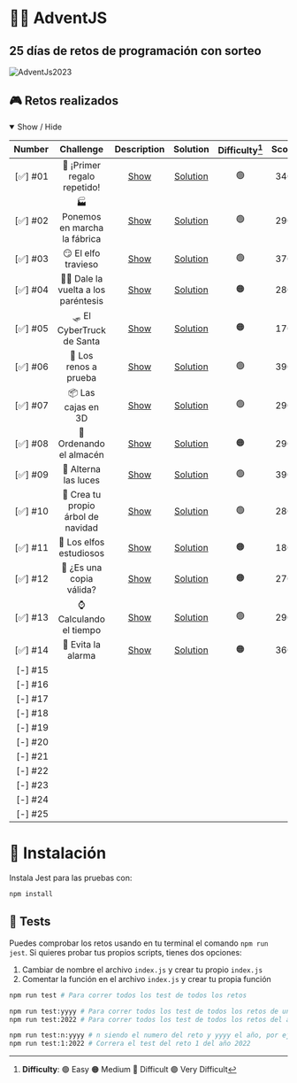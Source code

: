 # **🎁🧦 AdventJS**
## **25 días de retos de programación con sorteo**


![AdventJs2023](https://imgur.com/V5JKvkv.png)

## **🎮 Retos realizados**

<details open>
<summary>Show / Hide</summary>

| Number    | Challenge                             | Description         | Solution                 | Difficulty[^1] | Score |
| --------: | :-----------------------------------: | :-----------------: | :----------------------: | :------------: | :---: |
| [✅] #01  | 🎁 ¡Primer regalo repetido!           | [Show][c01-readme]  | [Solution][c01-solution] |       🟢       |  340  |
| [✅] #02  | 🏭 Ponemos en marcha la fábrica      | [Show][c02-readme]  | [Solution][c02-solution] |       🟢       |  290  |
| [✅] #03  | 😏 El elfo travieso                  | [Show][c03-readme]  | [Solution][c03-solution] |       🟢       |  370  |
| [✅] #04  | 😵‍💫 Dale la vuelta a los paréntesis | [Show][c04-readme]  | [Solution][c04-solution] |       🟠       |  280  |
| [✅] #05  | 🛷 El CyberTruck de Santa            | [Show][c05-readme]  | [Solution][c05-solution] |       🟠       |  170  |
| [✅] #06  | 🦌 Los renos a prueba                | [Show][c06-readme]  | [Solution][c06-solution] |       🟢       |  390  |
| [✅] #07  | 📦 Las cajas en 3D                   | [Show][c07-readme]  | [Solution][c07-solution] |       🟢       |  290  |
| [✅] #08  | 🏬 Ordenando el almacén              | [Show][c08-readme]  | [Solution][c08-solution] |       🟠       |  290  |
| [✅] #09  | 🚦 Alterna las luces                  | [Show][c09-readme]  | [Solution][c09-solution] |       🟢       |  390  |
| [✅] #10  | 🎄 Crea tu propio árbol de navidad    | [Show][c10-readme]  | [Solution][c10-solution] |       🟢       |  280  |
| [✅] #11  | 📖 Los elfos estudiosos              | [Show][c11-readme]  | [Solution][c11-solution] |       🟠       |  180  |
| [✅] #12  | 📸 ¿Es una copia válida?             | [Show][c12-readme]  | [Solution][c12-solution] |       🟠       |  270  |
| [✅] #13  | ⌚️ Calculando el tiempo              | [Show][c13-readme]  | [Solution][c13-solution] |       🟢       |  290  |
| [✅] #14  | 🚨 Evita la alarma                   | [Show][c14-readme]  | [Solution][c14-solution] |       🟠       |  360   |
| [-] #15  |                                        |                     |                          |                 |       |
| [-] #16  |                                        |                     |                          |                 |       |
| [-] #17  |                                        |                     |                          |                 |       |
| [-] #18  |                                        |                     |                          |                 |       |
| [-] #19  |                                        |                     |                          |                 |       |
| [-] #20  |                                        |                     |                          |                 |       |
| [-] #21  |                                        |                     |                          |                 |       |
| [-] #22  |                                        |                     |                          |                 |       |
| [-] #23  |                                        |                     |                          |                 |       |
| [-] #24  |                                        |                     |                          |                 |       |
| [-] #25  |                                        |                     |                          |                 |       |

[^1]: **Difficulty**: 🟢 Easy 🟠 Medium 🔴 Difficult 🟣 Very Difficult

[c01-readme]: ./challenge01/README.md
[c01-solution]: ./challenge01/index.js
[c02-readme]: ./challenge02/README.md
[c02-solution]: ./challenge02/index.js
[c03-readme]: ./challenge03/README.md
[c03-solution]: ./challenge03/index.js
[c04-readme]: ./challenge04/README.md
[c04-solution]: ./challenge04/index.js
[c05-readme]: ./challenge05/README.md
[c05-solution]: ./challenge05/index.js
[c06-readme]: ./challenge06/README.md
[c06-solution]: ./challenge06/index.js
[c07-readme]: ./challenge07/README.md
[c07-solution]: ./challenge07/index.js
[c08-readme]: ./challenge08/README.md
[c08-solution]: ./challenge08/index.js
[c09-readme]: ./challenge09/README.md
[c09-solution]: ./challenge09/index.js
[c10-readme]: ./challenge10/README.md
[c10-solution]: ./challenge10/index.js
[c11-readme]: ./challenge11/README.md
[c11-solution]: ./challenge11/index.js
[c12-readme]: ./challenge12/README.md
[c12-solution]: ./challenge12/index.js
[c13-readme]: ./challenge13/README.md
[c13-solution]: ./challenge13/index.js
[c14-readme]: ./challenge14/README.md
[c14-solution]: ./challenge14/index.js
</details>


# **📝 Instalación**

Instala Jest para las pruebas con:

```bash
npm install
```

## **🧪 Tests**

Puedes comprobar los retos usando en tu terminal el comando `npm run jest`.
Si quieres probar tus propios scripts, tienes dos opciones:

1. Cambiar de nombre el archivo `index.js` y crear tu propio `index.js`
2. Comentar la función en el archivo `index.js` y crear tu propia función

```bash
npm run test # Para correr todos los test de todos los retos

npm run test:yyyy # Para correr todos los test de todos los retos de un año es especifico, por ejemplo
npm run test:2022 # Para correr todos los test de todos los retos del año 2022

npm run test:n:yyyy # n siendo el numero del reto y yyyy el año, por ejemplo
npm run test:1:2022 # Correra el test del reto 1 del año 2022
```